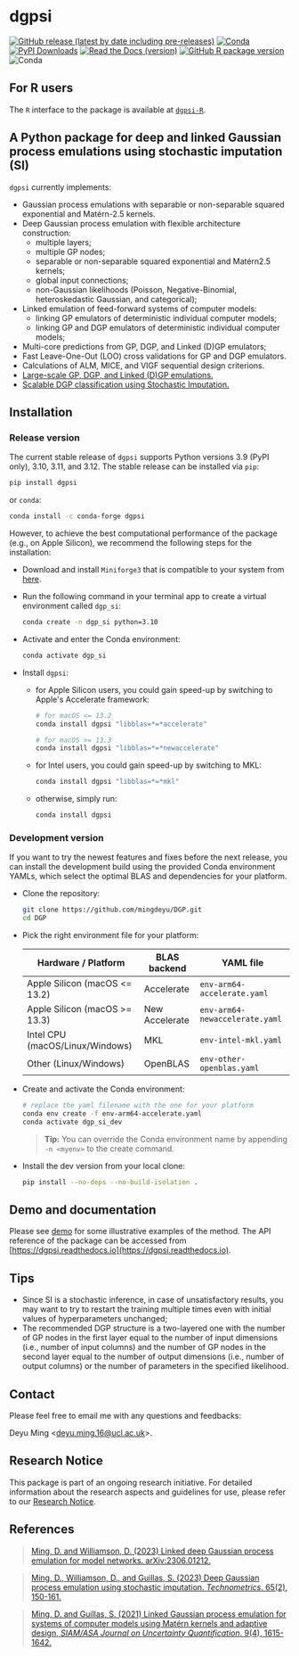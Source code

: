 # dgpsi
[![GitHub release (latest by date including pre-releases)](https://img.shields.io/github/v/release/mingdeyu/DGP?display_name=release&include_prereleases&style=flat-square)](https://github.com/mingdeyu/DGP/releases)
[![Conda](https://img.shields.io/conda/dn/conda-forge/dgpsi?label=Conda%20Downloads&style=flat-square)](https://anaconda.org/conda-forge/dgpsi)
[![PyPI Downloads](https://img.shields.io/pepy/dt/dgpsi?label=PyPI%20Downloads&style=flat-square)](https://pypi.org/project/dgpsi/)
[![Read the Docs (version)](https://img.shields.io/readthedocs/dgpsi/latest?style=flat-square)](https://dgpsi.readthedocs.io)
[![GitHub R package version](https://img.shields.io/github/r-package/v/mingdeyu/dgpsi-R?style=flat-square)](https://github.com/mingdeyu/dgpsi-R)
![Conda](https://img.shields.io/conda/pn/conda-forge/dgpsi?color=orange&style=flat-square)

## For R users
The `R` interface to the package is available at [`dgpsi-R`](https://github.com/mingdeyu/dgpsi-R).

## A Python package for deep and linked Gaussian process emulations using stochastic imputation (SI)
`dgpsi` currently implements:

* Gaussian process emulations with separable or non-separable squared exponential and Mat&eacute;rn-2.5 kernels.
* Deep Gaussian process emulation with flexible architecture construction: 
    - multiple layers;
    - multiple GP nodes;
    - separable or non-separable squared exponential and Mat&eacute;rn2.5 kernels;
    - global input connections;
    - non-Gaussian likelihoods (Poisson, Negative-Binomial, heteroskedastic Gaussian, and categorical);
* Linked emulation of feed-forward systems of computer models:
    - linking GP emulators of deterministic individual computer models;
    - linking GP and DGP emulators of deterministic individual computer models;
* Multi-core predictions from GP, DGP, and Linked (D)GP emulators;
* Fast Leave-One-Out (LOO) cross validations for GP and DGP emulators.
* Calculations of ALM, MICE, and VIGF sequential design criterions.
* [Large-scale GP, DGP, and Linked (D)GP emulations.](https://github.com/mingdeyu/DGP/blob/master/demo/vecchia_SI.ipynb)
* [Scalable DGP classification using Stochastic Imputation.](https://github.com/mingdeyu/DGP/blob/master/demo/DGP_classification.ipynb)

## Installation
### Release version
The current stable release of `dgpsi` supports Python versions 3.9 (PyPI only), 3.10, 3.11, and 3.12. The stable release can be installed via `pip`:

```bash
pip install dgpsi
```

or `conda`:

```bash
conda install -c conda-forge dgpsi
```

However, to achieve the best computational performance of the package (e.g., on Apple Silicon), we recommend the following steps for the installation:
* Download and install `Miniforge3` that is compatible to your system from [here](https://github.com/conda-forge/miniforge).
* Run the following command in your terminal app to create a virtual environment called `dgp_si`:

    ```bash
    conda create -n dgp_si python=3.10 
    ```

* Activate and enter the Conda environment:

    ```bash
    conda activate dgp_si
    ```

* Install `dgpsi`:
    - for Apple Silicon users, you could gain speed-up by switching to Apple's Accelerate framework:

        ```bash
        # for macOS <= 13.2
        conda install dgpsi "libblas=*=*accelerate"

        # for macOS >= 13.3
        conda install dgpsi "libblas=*=*newaccelerate"
        ```

    - for Intel users, you could gain speed-up by switching to MKL:

        ```bash
        conda install dgpsi "libblas=*=*mkl"
        ```

    - otherwise, simply run:

        ```bash
        conda install dgpsi
        ```

### Development version
If you want to try the newest features and fixes before the next release, you can install the development build using the provided Conda environment YAMLs, which select the optimal BLAS and dependencies for your platform.

* Clone the repository:

    ```bash
    git clone https://github.com/mingdeyu/DGP.git
    cd DGP
    ```

* Pick the right environment file for your platform:

    | Hardware / Platform                      | BLAS backend   | YAML file                       |
    | ---------------------------------------- | -------------- | --------------------------------|
    | Apple Silicon (macOS <= 13.2)            | Accelerate     | `env-arm64-accelerate.yaml`     |
    | Apple Silicon (macOS >= 13.3)            | New Accelerate | `env-arm64-newaccelerate.yaml`  |
    | Intel CPU (macOS/Linux/Windows)          | MKL            | `env-intel-mkl.yaml`            |
    | Other (Linux/Windows)                    | OpenBLAS       | `env-other-openblas.yaml`       |

* Create and activate the Conda environment:

    ```bash
    # replace the yaml filename with the one for your platform
    conda env create -f env-arm64-accelerate.yaml
    conda activate dgp_si_dev
    ```
    > **Tip:** You can override the Conda environment name by appending `-n <myenv>` to the create command.

* Install the dev version from your local clone:

    ```bash
    pip install --no-deps --no-build-isolation .
    ```

## Demo and documentation
Please see [demo](https://github.com/mingdeyu/DGP/tree/master/demo) for some illustrative examples of the method. The API reference 
of the package can be accessed from [https://dgpsi.readthedocs.io](https://dgpsi.readthedocs.io).

## Tips
* Since SI is a stochastic inference, in case of unsatisfactory results, you may want to try to restart the training multiple times even with initial values of hyperparameters unchanged;
* The recommended DGP structure is a two-layered one with the number of GP nodes in the first layer equal to the number of input dimensions (i.e., number of input columns) and the number of GP nodes in the second layer equal to the number of output dimensions (i.e., number of output columns) or the number of parameters in the specified likelihood.

## Contact
Please feel free to email me with any questions and feedbacks: 

Deyu Ming <[deyu.ming.16@ucl.ac.uk](mailto:deyu.ming.16@ucl.ac.uk)>.

## Research Notice
This package is part of an ongoing research initiative. For detailed information about the research aspects and guidelines for use, please refer to our [Research Notice](./RESEARCH-NOTICE.md).

## References
> [Ming, D. and Williamson, D. (2023) Linked deep Gaussian process emulation for model networks. arXiv:2306.01212.](https://arxiv.org/abs/2306.01212)

> [Ming, D., Williamson, D., and Guillas, S. (2023) Deep Gaussian process emulation using stochastic imputation. <i>Technometrics</i>. 65(2), 150-161.](https://doi.org/10.1080/00401706.2022.2124311)

> [Ming, D. and Guillas, S. (2021) Linked Gaussian process emulation for systems of computer models using Mat&eacute;rn kernels and adaptive design, <i>SIAM/ASA Journal on Uncertainty Quantification</i>. 9(4), 1615-1642.](https://epubs.siam.org/doi/abs/10.1137/20M1323771)
